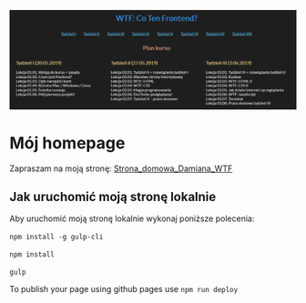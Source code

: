 ![homepage_screenshot](/screenshoot/wtf_homepage_gulp.png)


# Mój homepage

Zapraszam na moją stronę: [Strona_domowa_Damiana_WTF](https://damianrusiecki31.github.io/homepage-gulp/)

## Jak uruchomić moją stronę lokalnie

Aby uruchomić moją stronę lokalnie wykonaj poniższe polecenia:

`npm install -g gulp-cli`

`npm install`

`gulp`

To publish your page using github pages use `npm run deploy`
